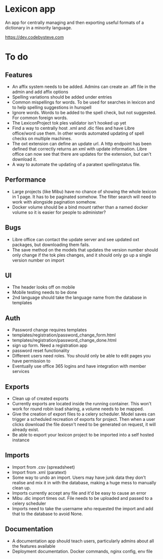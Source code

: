 # Lexicon app

An app for centrally managing and then exporting useful formats of a dictionary in a minority language.

https://dev.codebysteve.com

# To do
## Features
- An affix system needs to be added. Admins can create an .aff file in the admin and add affix options
- Spelling variations should be added under entries
- Common mispellings for words. To be used for searches in lexicon and to help spelling suggestions in hunspell
- Ignore words. Words to be added to the spell check, but not suggested. For common foreign words.
- The LexiconProject tok ples validator isn't hooked up yet
- Find a way to centrally host .xml and .dic files and have Libre office/word use them. In other words automated updating of spell checks on multiple machines.
- The oxt extension can define an update url. A http endpoint has been defined that correctly returns an xml with update information. Libre office can now see that there are updates for the extension, but can't download it.
- A way to automate the updating of a paratext spellingstatus file.

## Performance
- Large projects (like Mibu) have no chance of showing the whole lexicon in 1 page. It has to be paginated somehow. The filter search will need to work with alongside pagination somehow.
- Docker volume should be a bind mount rather than a named docker volume so it is easier for people to administer?
  
## Bugs
- Libre office can contact the update server and see updated oxt packages, but downloading them fails.
- The save method on the models that updates the version number should only change if the tok ples changes, and it should only go up a single version number on import

## UI
- The header looks off on mobile
- Mobile testing needs to be done
- 2nd language should take the language name from the database in templates

## Auth
- Password change requires templates
- templates/registration/password_change_form.html
- templates/registration/password_change_done.html
- sign up form. Need a registration app
- password reset functionality
- Different users need roles. You should only be able to edit pages you have permission to
- Eventually use office 365 logins and have integration with member services

## Exports
- Clean up of created exports
- Currently exports are located inside the running container. This won't work for round robin load sharing, a volume needs to be mapped.
- Give the creation of export files to a celery scheduler. Model saves can trigger a scheduled recreation of exports for project. Then when a user clicks download the file doesn't need to be generated on request, it will already exist.
- Be able to export your lexicon project to be imported into a self hosted instance

## Imports
- Import from .csv (spreadsheet)
- Import from .xml (paratext)
- Some way to undo an import. Users may have junk data they don't realise and mix it in with the database, making a huge mess to manually clean up.
- Imports currently accept any file and it'd be easy to cause an error
- Mibu .dic import times out. File needs to be uploaded and passed to a celery scheduler
- Imports need to take the username who requested the import and add that to the database to avoid None.

## Documentation
- A documentation app should teach users, particularly admins about all the features available
- Deployment documentation. Docker commands, nginx config, env file
